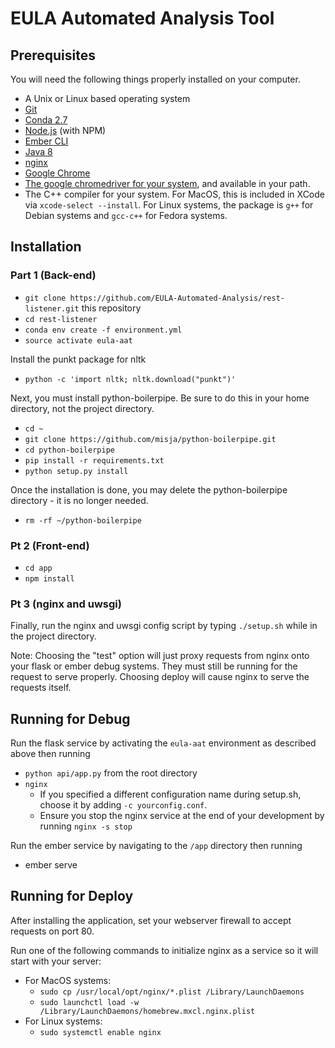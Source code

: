 # EULA Automated Analysis Tool

## Prerequisites

You will need the following things properly installed on your computer.

* A Unix or Linux based operating system
* [Git](https://git-scm.com/)
* [Conda 2.7](https://www.anaconda.com/download/)
* [Node.js](https://nodejs.org/) (with NPM)
* [Ember CLI](https://ember-cli.com/)
* [Java 8](https://java.com/en/download/)
* [nginx](https://www.nginx.com/resources/wiki/start/topics/tutorials/install/)
* [Google Chrome](https://google.com/chrome)
* [The google chromedriver for your system](https://sites.google.com/a/chromium.org/chromedriver/downloads), and available in your path.
* The C++ compiler for your system.  For MacOS, this is included in XCode via `xcode-select --install`.  For Linux systems, the package is `g++` for Debian systems and `gcc-c++` for Fedora systems.

## Installation

### Part 1 (Back-end)
* `git clone https://github.com/EULA-Automated-Analysis/rest-listener.git` this repository
* `cd rest-listener`
* `conda env create -f environment.yml`
* `source activate eula-aat`

Install the punkt package for nltk
* `python -c 'import nltk; nltk.download("punkt")'`

Next, you must install python-boilerpipe.  Be sure to do this in your home directory, not the project directory.
* `cd ~`
* `git clone https://github.com/misja/python-boilerpipe.git`
* `cd python-boilerpipe`
* `pip install -r requirements.txt`
* `python setup.py install`

Once the installation is done, you may delete the python-boilerpipe directory - it is no longer needed.
* `rm -rf ~/python-boilerpipe`


### Pt 2 (Front-end)
* `cd app`
* `npm install`

### Pt 3 (nginx and uwsgi)

Finally, run the nginx and uwsgi config script by typing `./setup.sh` while in the project directory.

Note: Choosing the "test" option will just proxy requests from nginx onto your flask or ember debug systems.  They must still be running for the request to serve properly.  Choosing deploy will cause nginx to serve the requests itself.

## Running for Debug

Run the flask service by activating the `eula-aat` environment as described above then running
* `python api/app.py` from the root directory
* `nginx`
    - If you specified a different configuration name during setup.sh, choose it by adding `-c yourconfig.conf`.
    - Ensure you stop the nginx service at the end of your development by running `nginx -s stop`

Run the ember service by navigating to the `/app` directory then running
* ember serve

## Running for Deploy

After installing the application, set your webserver firewall to accept requests on port 80.

Run one of the following commands to initialize nginx as a service so it will start with your server:
* For MacOS systems:
    - `sudo cp /usr/local/opt/nginx/*.plist /Library/LaunchDaemons`
    - `sudo launchctl load -w /Library/LaunchDaemons/homebrew.mxcl.nginx.plist`
* For Linux systems:
    - `sudo systemctl enable nginx`
